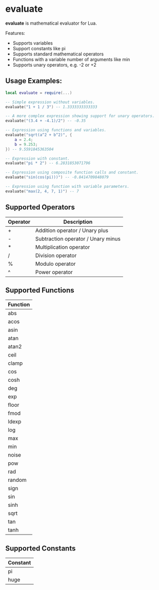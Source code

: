 # evaluate

**evaluate** is mathematical evaluator for Lua.

Features:
- Supports variables
- Support constants like pi
- Supports standard mathematical operators
- Functions with a variable number of arguments like min
- Supports unary operators, e.g. -2 or +2

## Usage Examples:
```lua
local evaluate = require(...)

-- Simple expression without variables.
evaluate("1 + 1 / 3") -- 1.3333333333333

-- A more complex expression showing support for unary operators.
evaluate("(3.4 + -4.1)/2") -- -0.35

-- Expression using functions and variables.
evaluate("sqrt(a^2 + b^2)", {
    a = 2.4;
    b = 9.253;
}) -- 9.5591845363504

-- Expression with constant.
evaluate("pi * 2") -- 6.2831853071796

-- Expression using composite function calls and constant.
evaluate("sin(cos(pi)))") -- -0.8414709848079

-- Expression using function with variable parameters.
evaluate("max(2, 4, 7, 1)") -- 7
```

## Supported Operators

| Operator | Description |
| ----------- | ----------- |
| + | Addition operator / Unary plus
| - | Subtraction operator / Unary minus
| * | Multiplication operator
| / | Division operator
| % | Modulo operator
| ^ | Power operator

## Supported Functions

| Function |
| ----------- |
| abs |
| acos |
| asin |
| atan |
| atan2 |
| ceil |
| clamp |
| cos |
| cosh |
| deg |
| exp |
| floor |
| fmod |
| ldexp |
| log |
| max |
| min |
| noise |
| pow |
| rad |
| random |
| sign |
| sin |
| sinh |
| sqrt |
| tan |
| tanh |

## Supported Constants

| Constant |
| ----------- |
| pi |
| huge |